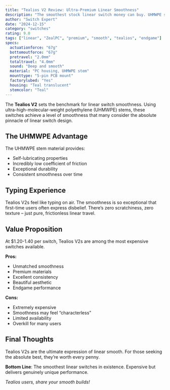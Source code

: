 ```yaml
---
title: "Tealios V2 Review: Ultra-Premium Linear Smoothness"
description: "The smoothest stock linear switch money can buy. UHMWPE stems create unparalleled smoothness that defines premium."
author: "Switch Expert"
date: "2024-12-15"
category: "switches"
rating: 9.0
tags: ["linear", "ZealPC", "premium", "smooth", "tealios", "endgame"]
specs:
  actuationforce: "67g"
  bottomoutforce: "67g"
  pretravel: "2.0mm"
  totaltravel: "4.0mm"
  sound: "Deep and smooth"
  material: "PC housing, UHMWPE stem"
  mounttype: "5-pin PCB mount"
  factorylubed: "Yes"
  housing: "Teal translucent"
  stemcolor: "Teal"
---
```


The **Tealios V2** sets the benchmark for linear switch smoothness. Using ultra-high-molecular-weight polyethylene (UHMWPE) stems, these switches achieve a level of smoothness that many consider the absolute pinnacle of linear switch design.

## The UHMWPE Advantage
The UHMWPE stem material provides:


- Self-lubricating properties
- Incredibly low coefficient of friction
- Exceptional durability
- Consistent smoothness over time

## Typing Experience
Tealios V2s feel like typing on air. The smoothness is so exceptional that first-time users often express disbelief. There’s zero scratchiness, zero texture – just pure, frictionless linear travel.

## Value Proposition
At $1.20-1.40 per switch, Tealios V2s are among the most expensive switches available.

**Pros:**


- Unmatched smoothness
- Premium materials
- Excellent consistency
- Beautiful aesthetic
- Endgame performance

**Cons:**


- Extremely expensive
- Smoothness may feel “characterless”
- Limited availability
- Overkill for many users

## Final Thoughts
Tealios V2s are the ultimate expression of linear smooth. For those seeking the absolute best, they’re worth every penny.

**Bottom Line**: The smoothest linear switches in existence. Expensive but delivers genuinely unique performance.


*Tealios users, share your smooth builds!*